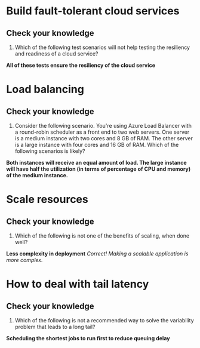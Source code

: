 # Build fault-tolerant cloud services #

## Check your knowledge ##

1. Which of the following test scenarios will not help testing the resiliency and readiness of a cloud service?

__All of these tests ensure the resiliency of the cloud service__


# Load balancing #

## Check your knowledge ##

1. Consider the following scenario. You're using Azure Load Balancer with a round-robin scheduler as a front end to two web servers. 
One server is a medium instance with two cores and 8 GB of RAM. The other server is a large instance with four cores and 16 GB of RAM. 
Which of the following scenarios is likely?

__Both instances will receive an equal amount of load. The large instance will have half the utilization (in terms of percentage of CPU and memory) of the medium instance.__


# Scale resources #

## Check your knowledge ##

1. Which of the following is not one of the benefits of scaling, when done well?

__Less complexity in deployment__
_Correct! Making a scalable application is more complex._


# How to deal with tail latency #

## Check your knowledge ##

1. Which of the following is not a recommended way to solve the variability problem that leads to a long tail?

__Scheduling the shortest jobs to run first to reduce queuing delay__

